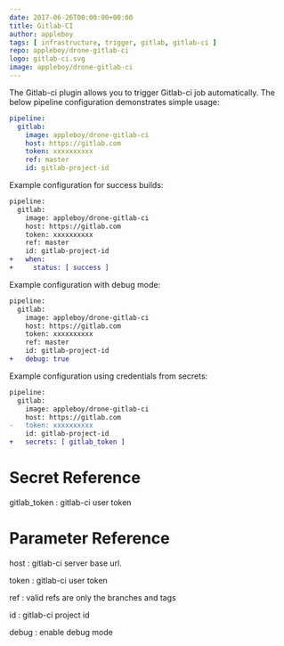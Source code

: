 ```yaml
---
date: 2017-06-26T00:00:00+00:00
title: Gitlab-CI
author: appleboy
tags: [ infrastructure, trigger, gitlab, gitlab-ci ]
repo: appleboy/drone-gitlab-ci
logo: gitlab-ci.svg
image: appleboy/drone-gitlab-ci
---
```


The Gitlab-ci plugin allows you to trigger Gitlab-ci job automatically. The below pipeline configuration demonstrates simple usage:

```yaml
pipeline:
  gitlab:
    image: appleboy/drone-gitlab-ci
    host: https://gitlab.com
    token: xxxxxxxxxx
    ref: master
    id: gitlab-project-id
```

Example configuration for success builds:

```diff
pipeline:
  gitlab:
    image: appleboy/drone-gitlab-ci
    host: https://gitlab.com
    token: xxxxxxxxxx
    ref: master
    id: gitlab-project-id
+   when:
+     status: [ success ]
```

Example configuration with debug mode:

```diff
pipeline:
  gitlab:
    image: appleboy/drone-gitlab-ci
    host: https://gitlab.com
    token: xxxxxxxxxx
    ref: master
    id: gitlab-project-id
+   debug: true
```

Example configuration using credentials from secrets:

```diff
pipeline:
  gitlab:
    image: appleboy/drone-gitlab-ci
    host: https://gitlab.com
-   token: xxxxxxxxxx
    id: gitlab-project-id
+   secrets: [ gitlab_token ]
```

# Secret Reference

gitlab_token
: gitlab-ci user token


# Parameter Reference

host
: gitlab-ci server base url.

token
: gitlab-ci user token

ref
: valid refs are only the branches and tags

id
: gitlab-ci project id

debug
: enable debug mode
